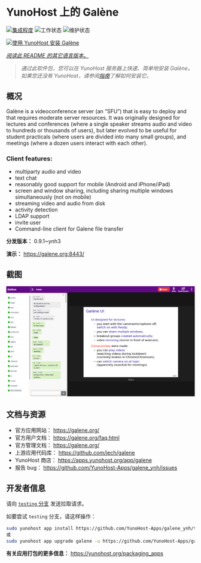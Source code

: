 <!--
注意：此 README 由 <https://github.com/YunoHost/apps/tree/master/tools/readme_generator> 自动生成
请勿手动编辑。
-->

# YunoHost 上的 Galène

[![集成程度](https://dash.yunohost.org/integration/galene.svg)](https://ci-apps.yunohost.org/ci/apps/galene/) ![工作状态](https://ci-apps.yunohost.org/ci/badges/galene.status.svg) ![维护状态](https://ci-apps.yunohost.org/ci/badges/galene.maintain.svg)

[![使用 YunoHost 安装 Galène](https://install-app.yunohost.org/install-with-yunohost.svg)](https://install-app.yunohost.org/?app=galene)

*[阅读此 README 的其它语言版本。](./ALL_README.md)*

> *通过此软件包，您可以在 YunoHost 服务器上快速、简单地安装 Galène。*  
> *如果您还没有 YunoHost，请参阅[指南](https://yunohost.org/install)了解如何安装它。*

## 概况

Galène is a videoconference server (an “SFU”) that is easy to deploy and that requires moderate server resources. It was originally designed for lectures and conferences (where a single speaker streams audio and video to hundreds or thousands of users), but later evolved to be useful for student practicals (where users are divided into many small groups), and meetings (where a dozen users interact with each other).

### Client features:

- multiparty audio and video
- text chat
- reasonably good support for mobile (Android and iPhone/iPad)
- screen and window sharing, including sharing multiple windows simultaneously (not on mobile)
- streaming video and audio from disk
- activity detection
- LDAP support
- invite user
- Command-line client for Galene file transfer


**分发版本：** 0.9.1~ynh3

**演示：** <https://galene.org:8443/>

## 截图

![Galène 的截图](./doc/screenshots/screenshot.png)

## 文档与资源

- 官方应用网站： <https://galene.org/>
- 官方用户文档： <https://galene.org/faq.html>
- 官方管理文档： <https://galene.org/>
- 上游应用代码库： <https://github.com/jech/galene>
- YunoHost 商店： <https://apps.yunohost.org/app/galene>
- 报告 bug： <https://github.com/YunoHost-Apps/galene_ynh/issues>

## 开发者信息

请向 [`testing` 分支](https://github.com/YunoHost-Apps/galene_ynh/tree/testing) 发送拉取请求。

如要尝试 `testing` 分支，请这样操作：

```bash
sudo yunohost app install https://github.com/YunoHost-Apps/galene_ynh/tree/testing --debug
或
sudo yunohost app upgrade galene -u https://github.com/YunoHost-Apps/galene_ynh/tree/testing --debug
```

**有关应用打包的更多信息：** <https://yunohost.org/packaging_apps>
